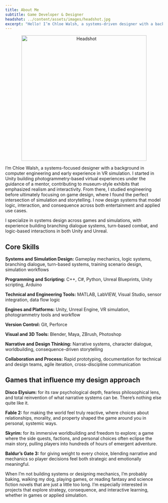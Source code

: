```yaml
---
title: About Me
subtitle: Game Developer & Designer
headshot: ../content/assets/images/headshot.jpg
excerpt: "Hello! I’m Chloe Walsh, a systems-driven designer with a background in computer engineering and a foundation in VR simulation. My work bridges the gap between game design and applied simulation: designing mechanics, interfaces, and logic systems that support interaction, learning, and storytelling. Whether building branching narratives or prototyping training scenarios, I’m drawn to systems that shape how people think and act."
---
```

<!-- Center the image -->

<div style="text-align: center;">
  <img src="../content/assets/images/headshot.png" alt="Headshot" class="gallery-card" style="width: 400px;" />
</div>

I’m Chloe Walsh, a systems-focused designer with a background in computer engineering and early experience in VR simulation. I started in Unity building photogrammetry-based virtual experiences under the guidance of a mentor, contributing to museum-style exhibits that emphasized realism and interactivity. From there, I studied engineering before ultimately focusing on game design, where I found the perfect intersection of simulation and storytelling. I now design systems that model logic, interaction, and consequence across both entertainment and applied use cases.

I specialize in systems design across games and simulations, with experience building branching dialogue systems, turn-based combat, and logic-based interactions in both Unity and Unreal.

## Core Skills

**Systems and Simulation Design:** Gameplay mechanics, logic systems, branching dialogue, turn-based systems, training scenario design, simulation workflows

**Programming and Scripting:** C++, C#, Python, Unreal Blueprints, Unity scripting, Arduino

**Technical and Engineering Tools:** MATLAB, LabVIEW, Visual Studio, sensor integration, data flow logic

**Engines and Platforms:** Unity, Unreal Engine, VR simulation, photogrammetry tools and workflow

**Version Control:** Git, Perforce

**Visual and 3D Tools:** Blender, Maya, ZBrush, Photoshop

**Narrative and Design Thinking:** Narrative systems, character dialogue, worldbuilding, consequence-driven storytelling

**Collaboration and Process:** Rapid prototyping, documentation for technical and design teams, agile iteration, cross-discipline communication

## Games that influence my design approach

**Disco Elysium:** for its raw psychological depth, fearless philosophical lens, and total reinvention of what narrative systems can be. There’s nothing else quite like it.

**Fable 2:** for making the world feel truly reactive, where choices about relationships, morality, and property shaped the game around you in personal, systemic ways.

**Skyrim:** for its immersive worldbuilding and freedom to explore; a game where the side quests, factions, and personal choices often eclipse the main story, pulling players into hundreds of hours of emergent adventure.

**Baldur’s Gate 3:** for giving weight to every choice, blending narrative and mechanics so player decisions feel both strategic and emotionally meaningful.

When I’m not building systems or designing mechanics, I’m probably baking, walking my dog, playing games, or reading fantasy and science fiction novels that are just a little too long. I’m especially interested in projects that explore strategy, consequence, and interactive learning, whether in games or applied simulation.

